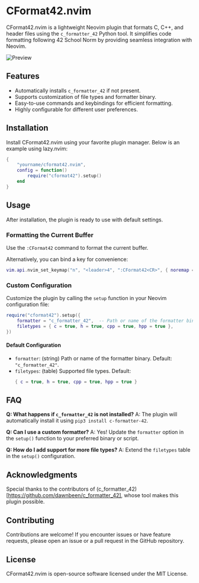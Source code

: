 # CFormat42.nvim

CFormat42.nvim is a lightweight Neovim plugin that formats C, C++, and header files using the `c_formatter_42` Python tool. It simplifies code formatting following 42 School Norm by providing seamless integration with Neovim.

![Preview](https://imgur.com/a/GAOCaAF)

## Features

- Automatically installs `c_formatter_42` if not present.
- Supports customization of file types and formatter binary.
- Easy-to-use commands and keybindings for efficient formatting.
- Highly configurable for different user preferences.

## Installation

Install CFormat42.nvim using your favorite plugin manager. Below is an example using lazy.nvim:

```lua
{
    "yourname/cformat42.nvim",
    config = function()
        require("cformat42").setup()
    end
}
```

## Usage

After installation, the plugin is ready to use with default settings.

### Formatting the Current Buffer

Use the `:CFormat42` command to format the current buffer.

Alternatively, you can bind a key for convenience:

```lua
vim.api.nvim_set_keymap("n", "<leader>4", ":CFormat42<CR>", { noremap = true, silent = true })
```

### Custom Configuration

Customize the plugin by calling the `setup` function in your Neovim configuration file:

```lua
require("cformat42").setup({
    formatter = "c_formatter_42",  -- Path or name of the formatter binary
    filetypes = { c = true, h = true, cpp = true, hpp = true },
})
```

#### Default Configuration

- `formatter`: (string) Path or name of the formatter binary. Default: `"c_formatter_42"`.
- `filetypes`: (table) Supported file types. Default:
  ```lua
  { c = true, h = true, cpp = true, hpp = true }
  ```

## FAQ

**Q: What happens if `c_formatter_42` is not installed?**
A: The plugin will automatically install it using `pip3 install c-formatter-42`.

**Q: Can I use a custom formatter?**
A: Yes! Update the `formatter` option in the `setup()` function to your preferred binary or script.

**Q: How do I add support for more file types?**
A: Extend the `filetypes` table in the `setup()` configuration.

## Acknowledgments

Special thanks to the contributors of (c_formatter_42)[https://github.com/dawnbeen/c_formatter_42], whose tool makes this plugin possible.

## Contributing

Contributions are welcome! If you encounter issues or have feature requests, please open an issue or a pull request in the GitHub repository.

## License

CFormat42.nvim is open-source software licensed under the MIT License.

